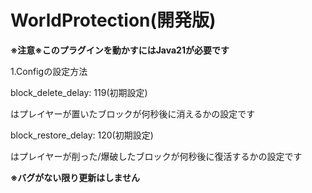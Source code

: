 # WorldProtection(開発版)
**※注意※このプラグインを動かすにはJava21が必要です**

1.Configの設定方法

block_delete_delay: 119(初期設定)

はプレイヤーが置いたブロックが何秒後に消えるかの設定です

block_restore_delay: 120(初期設定)

はプレイヤーが削った/爆破したブロックが何秒後に復活するかの設定です

**※バグがない限り更新はしません**
